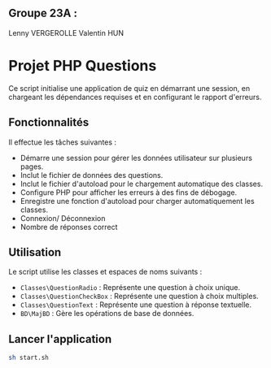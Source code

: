 ## Groupe 23A :
Lenny VERGEROLLE 
Valentin HUN
# Projet PHP Questions

Ce script initialise une application de quiz en démarrant une session, en chargeant les dépendances requises et en configurant le rapport d'erreurs.

## Fonctionnalités

Il effectue les tâches suivantes :
- Démarre une session pour gérer les données utilisateur sur plusieurs pages.
- Inclut le fichier de données des questions.
- Inclut le fichier d'autoload pour le chargement automatique des classes.
- Configure PHP pour afficher les erreurs à des fins de débogage.
- Enregistre une fonction d'autoload pour charger automatiquement les classes.
- Connexion/ Déconnexion
- Nombre de réponses correct

## Utilisation

Le script utilise les classes et espaces de noms suivants :
- `Classes\QuestionRadio` : Représente une question à choix unique.
- `Classes\QuestionCheckBox` : Représente une question à choix multiples.
- `Classes\QuestionText` : Représente une question à réponse textuelle.
- `BD\MajBD` : Gère les opérations de base de données.

## Lancer l'application

```sh
sh start.sh
```
